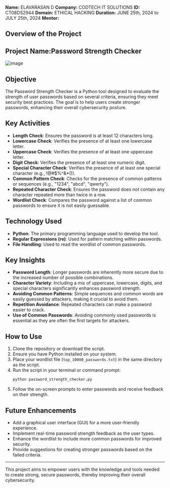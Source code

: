 **Name:** ELAVARASAN D
**Company:** CODTECH IT SOLUTIONS
**ID:** CT08DS2944
**Domain:** ETHICAL HACKING
**Duration:** JUNE 25th, 2024 to JULY 25th, 2024
**Mentor:**




## Overview of the Project

## Project Name:Password Strength Checker
![image](https://github.com/user-attachments/assets/59a57bc5-8c3a-4863-b890-17704211da28)


## Objective
The Password Strength Checker is a Python tool designed to evaluate the strength of user passwords based on several criteria, ensuring they meet security best practices. The goal is to help users create stronger passwords, enhancing their overall cybersecurity posture.

## Key Activities
- **Length Check**: Ensures the password is at least 12 characters long.
- **Lowercase Check**: Verifies the presence of at least one lowercase letter.
- **Uppercase Check**: Verifies the presence of at least one uppercase letter.
- **Digit Check**: Verifies the presence of at least one numeric digit.
- **Special Character Check**: Verifies the presence of at least one special character (e.g., !@#$%^&*()).
- **Common Pattern Check**: Checks for the presence of common patterns or sequences (e.g., "1234", "abcd", "qwerty").
- **Repeated Character Check**: Ensures the password does not contain any character repeated more than twice in a row.
- **Wordlist Check**: Compares the password against a list of common passwords to ensure it is not easily guessable.

## Technology Used
- **Python**: The primary programming language used to develop the tool.
- **Regular Expressions (re)**: Used for pattern matching within passwords.
- **File Handling**: Used to read the wordlist of common passwords.

## Key Insights
- **Password Length**: Longer passwords are inherently more secure due to the increased number of possible combinations.
- **Character Variety**: Including a mix of uppercase, lowercase, digits, and special characters significantly enhances password strength.
- **Avoiding Common Patterns**: Simple sequences and common words are easily guessed by attackers, making it crucial to avoid them.
- **Repetition Avoidance**: Repeated characters can make a password easier to crack.
- **Use of Common Passwords**: Avoiding commonly used passwords is essential as they are often the first targets for attackers.

## How to Use
1. Clone the repository or download the script.
2. Ensure you have Python installed on your system.
3. Place your wordlist file (`top_10000_passwords.txt`) in the same directory as the script.
4. Run the script in your terminal or command prompt:
    ```sh
    python password_strength_checker.py
    ```
5. Follow the on-screen prompts to enter passwords and receive feedback on their strength.

## Future Enhancements
- Add a graphical user interface (GUI) for a more user-friendly experience.
- Implement real-time password strength feedback as the user types.
- Enhance the wordlist to include more common passwords for improved security.
- Provide suggestions for creating stronger passwords based on the failed criteria.

---

This project aims to empower users with the knowledge and tools needed to create strong, secure passwords, thereby improving their overall cybersecurity.
